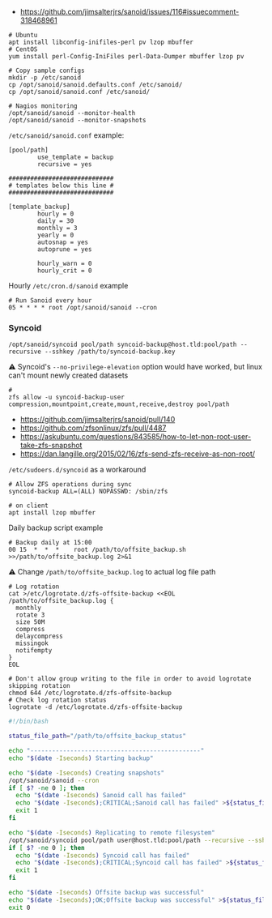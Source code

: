 * https://github.com/jimsalterjrs/sanoid/issues/116#issuecomment-318468961

```shell
# Ubuntu
apt install libconfig-inifiles-perl pv lzop mbuffer
# CentOS
yum install perl-Config-IniFiles perl-Data-Dumper mbuffer lzop pv

# Copy sample configs
mkdir -p /etc/sanoid
cp /opt/sanoid/sanoid.defaults.conf /etc/sanoid/
cp /opt/sanoid/sanoid.conf /etc/sanoid/

# Nagios monitoring
/opt/sanoid/sanoid --monitor-health
/opt/sanoid/sanoid --monitor-snapshots
```

`/etc/sanoid/sanoid.conf` example:
```
[pool/path]
        use_template = backup
        recursive = yes

#############################
# templates below this line #
#############################

[template_backup]
        hourly = 0
        daily = 30
        monthly = 3
        yearly = 0
        autosnap = yes
        autoprune = yes

        hourly_warn = 0
        hourly_crit = 0
```

Hourly `/etc/cron.d/sanoid` example
```
# Run Sanoid every hour
05 * * * * root /opt/sanoid/sanoid --cron
```

### Syncoid

```shell
/opt/sanoid/syncoid pool/path syncoid-backup@host.tld:pool/path --recursive --sshkey /path/to/syncoid-backup.key
```

:warning: Syncoid's `--no-privilege-elevation` option would have worked, but linux can't mount newly created datasets
```shell
# 
zfs allow -u syncoid-backup-user compression,mountpoint,create,mount,receive,destroy pool/path
```
* https://github.com/jimsalterjrs/sanoid/pull/140
* https://github.com/zfsonlinux/zfs/pull/4487
* https://askubuntu.com/questions/843585/how-to-let-non-root-user-take-zfs-snapshot
* https://dan.langille.org/2015/02/16/zfs-send-zfs-receive-as-non-root/

`/etc/sudoers.d/syncoid` as a workaround
```
# Allow ZFS operations during sync
syncoid-backup ALL=(ALL) NOPASSWD: /sbin/zfs
```

```shell
# on client
apt install lzop mbuffer
```

Daily backup script example
```
# Backup daily at 15:00
00 15  *  *  *    root /path/to/offsite_backup.sh >>/path/to/offsite_backup.log 2>&1
```
:warning: Change `/path/to/offsite_backup.log` to actual log file path
```shell
# Log rotation
cat >/etc/logrotate.d/zfs-offsite-backup <<EOL
/path/to/offsite_backup.log {
  monthly
  rotate 3
  size 50M
  compress
  delaycompress
  missingok
  notifempty
}
EOL

# Don't allow group writing to the file in order to avoid logrotate skipping rotation
chmod 644 /etc/logrotate.d/zfs-offsite-backup
# Check log rotation status
logrotate -d /etc/logrotate.d/zfs-offsite-backup
```

```bash
#!/bin/bash

status_file_path="/path/to/offsite_backup_status"

echo "-----------------------------------------------"
echo "$(date -Iseconds) Starting backup"

echo "$(date -Iseconds) Creating snapshots"
/opt/sanoid/sanoid --cron
if [ $? -ne 0 ]; then
  echo "$(date -Iseconds) Sanoid call has failed"
  echo "$(date -Iseconds);CRITICAL;Sanoid call has failed" >${status_file_path}
  exit 1
fi

echo "$(date -Iseconds) Replicating to remote filesystem"
/opt/sanoid/syncoid pool/path user@host.tld:pool/path --recursive --sshkey /path/to/a/key
if [ $? -ne 0 ]; then
  echo "$(date -Iseconds) Syncoid call has failed"
  echo "$(date -Iseconds);CRITICAL;Syncoid call has failed" >${status_file_path}
  exit 1
fi

echo "$(date -Iseconds) Offsite backup was successful"
echo "$(date -Iseconds);OK;Offsite backup was successful" >${status_file_path}
exit 0
```
